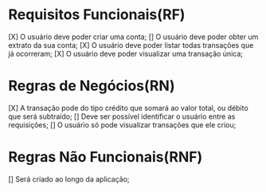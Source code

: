 # Requisitos Funcionais(RF)

[X] O usuário deve poder criar uma conta;
[] O usuário deve poder obter um extrato da sua conta;
[X] O usuário deve poder listar todas transações que já ocorreram;
[X] O usuário deve poder visualizar uma transação única;

# Regras de Negócios(RN)

[X] A transação pode do tipo crédito que somará ao valor total, ou débito que será subtraído;
[] Deve ser possível identificar o usuário entre as requisições;
[] O usuário só pode visualizar transações que ele criou;

# Regras Não Funcionais(RNF)

[] Será criado ao longo da aplicação;

